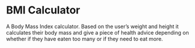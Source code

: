 
#  BMI Calculator



A Body Mass Index calculator. Based on the user’s weight and height it calculates their body mass and give a piece of health advice depending on whether if they have eaten too many or if they need to eat more. 


